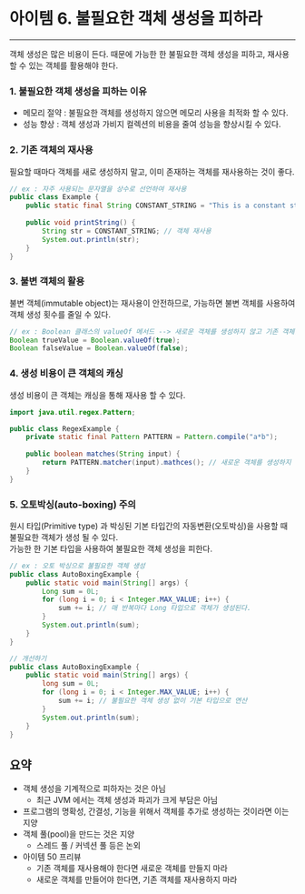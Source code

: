 # 아이템 6. 불필요한 객체 생성을 피하라

------

객체 생성은 많은 비용이 든다. 때문에 가능한 한 불필요한 객체 생성을 피하고, 재사용 할 수 있는 객체를 활용해야 한다.

### 1. 불필요한 객체 생성을 피하는 이유
- 메모리 절약 : 불필요한 객체를 생성하지 않으면 메모리 사용을 최적화 할 수 있다.
- 성능 향상 : 객체 생성과 가비지 컬렉션의 비용을 줄여 성능을 향상시킬 수 있다.

### 2. 기존 객체의 재사용
필요할 때마다 객체를 새로 생성하지 말고, 이미 존재하는 객체를 재사용하는 것이 좋다.

```Java
// ex : 자주 사용되는 문자열을 상수로 선언하여 재사용
public class Example {
    public static final String CONSTANT_STRING = "This is a constant string";
    
    public void printString() {
        String str = CONSTANT_STRING; // 객체 재사용
        System.out.println(str);
    }
}
```

### 3. 불변 객체의 활용
불변 객체(immutable object)는 재사용이 안전하므로, 가능하면 불변 객체를 사용하여 객체 생성 횟수를 줄일 수 있다.

```Java
// ex : Boolean 클래스의 valueOf 메서드 --> 새로운 객체를 생성하지 않고 기존 객체를 재사용한다.
Boolean trueValue = Boolean.valueOf(true);
Boolean falseValue = Boolean.valueOf(false);
```

### 4. 생성 비용이 큰 객체의 캐싱
생성 비용이 큰 객체는 캐싱을 통해 재사용 할 수 있다.

```Java
import java.util.regex.Pattern;

public class RegexExample {
    private static final Pattern PATTERN = Pattern.compile("a*b");
    
    public boolean matches(String input) {
        return PATTERN.matcher(input).mathces(); // 새로운 객체를 생성하지 않고 재사용
    }
}
```

### 5. 오토박싱(auto-boxing) 주의
원시 타입(Primitive type) 과 박싱된 기본 타입간의 자동변환(오토박싱)을 사용할 때 불필요한 객체가 생성 될 수 있다.  
가능한 한 기본 타입을 사용하여 불필요한 객체 생성을 피한다.

```Java
// ex : 오토 박싱으로 불필요한 객체 생성
public class AutoBoxingExample {
    public static void main(String[] args) {
        Long sum = 0L;
        for (long i = 0; i < Integer.MAX_VALUE; i++) {
            sum += i; // 매 반복마다 Long 타입으로 객체가 생성된다.
        }
        System.out.println(sum);
    }
}

// 개선하기
public class AutoBoxingExample {
    public static void main(String[] args) {
        long sum = 0L;
        for (long i = 0; i < Integer.MAX_VALUE; i++) {
            sum += i; // 불필요한 객체 생성 없이 기본 타입으로 연산
        }
        System.out.println(sum);
    }
}
```

## 요약
- 객체 생성을 기계적으로 피하자는 것은 아님
  - 최근 JVM 에서는 객체 생성과 파괴가 크게 부담은 아님
- 프로그램의 명확성, 간결성, 기능을 위해서 객체를 추가로 생성하는 것이라면 이는 지양
- 객체 풀(pool)을 만드는 것은 지양
  - 스레드 풀 / 커넥션 풀 등은 논외
- 아이템 50 프리뷰
  - 기존 객체를 재사용해야 한다면 새로운 객체를 만들지 마라
  - 새로운 객체를 만들어야 한다면, 기존 객체를 재사용하지 마라
